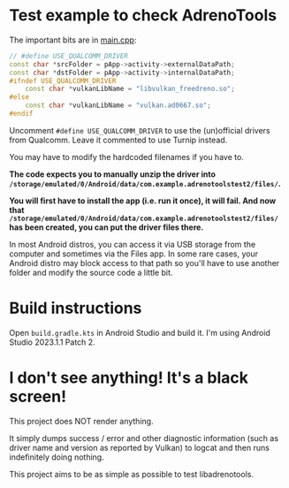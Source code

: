 # Test example to check AdrenoTools

The important bits are in [main.cpp](app/src/main/cpp/main.cpp):

```cpp
// #define USE_QUALCOMM_DRIVER
const char *srcFolder = pApp->activity->externalDataPath;
const char *dstFolder = pApp->activity->internalDataPath;
#ifndef USE_QUALCOMM_DRIVER
	const char *vulkanLibName = "libvulkan_freedreno.so";
#else
	const char *vulkanLibName = "vulkan.ad0667.so";
#endif
```

Uncomment `#define USE_QUALCOMM_DRIVER` to use the (un)official drivers from Qualcomm.
Leave it commented to use Turnip instead.

You may have to modify the hardcoded filenames if you have to.

**The code expects you to manually unzip the driver into `/storage/emulated/0/Android/data/com.example.adrenotoolstest2/files/`.**

**You will first have to install the app (i.e. run it once), it will fail. And now that `/storage/emulated/0/Android/data/com.example.adrenotoolstest2/files/` has been created, you can put the driver files there.**

In most Android distros, you can access it via USB storage from the computer and sometimes via the Files app.
In some rare cases, your Android distro may block access to that path so you'll have to use another folder and modify the source code a little bit.

# Build instructions

Open `build.gradle.kts` in Android Studio and build it.
I'm using Android Studio 2023.1.1 Patch 2.

# I don't see anything! It's a black screen!

This project does NOT render anything.

It simply dumps success / error and other diagnostic information (such as driver name and version as reported by Vulkan) to logcat and then runs indefinitely doing nothing.

This project aims to be as simple as possible to test libadrenotools.